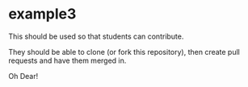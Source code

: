 example3
========

This should be used so that students can contribute.

They should be able to clone (or fork this repository), then create pull requests and have them merged in.

Oh Dear!
